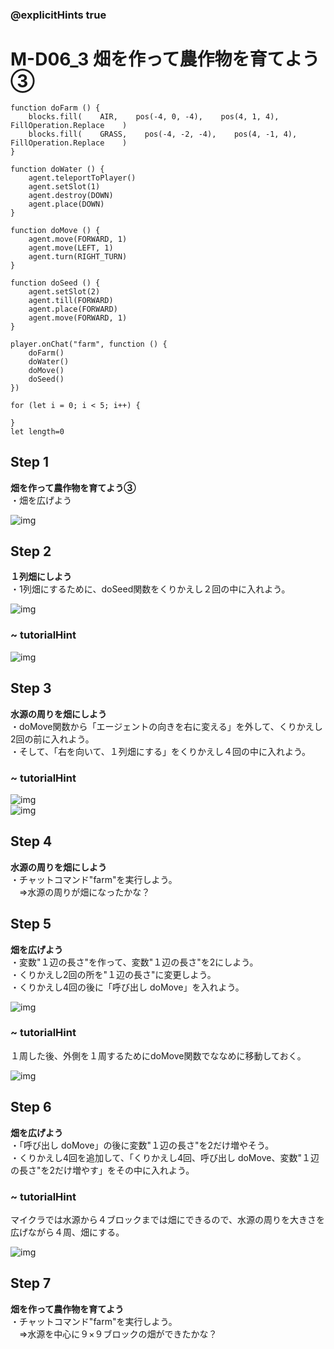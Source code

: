 ### @explicitHints true

# M-D06_3 畑を作って農作物を育てよう③ 

```template
function doFarm () {
    blocks.fill(    AIR,    pos(-4, 0, -4),    pos(4, 1, 4),    FillOperation.Replace    )
    blocks.fill(    GRASS,    pos(-4, -2, -4),    pos(4, -1, 4),    FillOperation.Replace    )
}

function doWater () {
    agent.teleportToPlayer()
    agent.setSlot(1)
    agent.destroy(DOWN)
    agent.place(DOWN)
}

function doMove () {
    agent.move(FORWARD, 1)
    agent.move(LEFT, 1)
    agent.turn(RIGHT_TURN)
}

function doSeed () {
    agent.setSlot(2)
    agent.till(FORWARD)
    agent.place(FORWARD)
    agent.move(FORWARD, 1)
}

player.onChat("farm", function () {
    doFarm()
    doWater()
    doMove()
    doSeed()
})
```
```ghost
for (let i = 0; i < 5; i++) {

}
let length=0
```


## Step 1 	
**畑を作って農作物を育てよう③**  
・畑を広げよう 

![img](https://teck89.xsrv.jp/MEE_tutorial/img/M-D06_3_1.png) 

## Step 2 	
**１列畑にしよう**  
・1列畑にするために、doSeed関数をくりかえし２回の中に入れよう。

![img](https://teck89.xsrv.jp/MEE_tutorial/img/M-D06_3_2.png) 

### ~ tutorialHint

![img](https://teck89.xsrv.jp/MEE_tutorial/img/M-D06_3_4.png) 

## Step 3 	
**水源の周りを畑にしよう**  
・doMove関数から「エージェントの向きを右に変える」を外して、くりかえし2回の前に入れよう。  
・そして、「右を向いて、１列畑にする」をくりかえし４回の中に入れよう。

### ~ tutorialHint

![img](https://teck89.xsrv.jp/MEE_tutorial/img/M-D06_3_5.png)   
![img](https://teck89.xsrv.jp/MEE_tutorial/img/M-D06_3_6.png) 

## Step 4 	
**水源の周りを畑にしよう**  
・チャットコマンド"farm"を実行しよう。  
　⇒水源の周りが畑になったかな？

## Step 5 	
**畑を広げよう**  
・変数"１辺の長さ"を作って、変数"１辺の長さ"を2にしよう。  
・くりかえし2回の所を"１辺の長さ"に変更しよう。  
・くりかえし4回の後に「呼び出し doMove」を入れよう。

![img](https://teck89.xsrv.jp/MEE_tutorial/img/M-D06_3_3.png) 

### ~ tutorialHint
１周した後、外側を１周するためにdoMove関数でななめに移動しておく。

![img](https://teck89.xsrv.jp/MEE_tutorial/img/M-D06_3_7.png) 


## Step 6 	
**畑を広げよう**  
・「呼び出し doMove」の後に変数"１辺の長さ"を2だけ増やそう。  
・くりかえし4回を追加して、「くりかえし4回、呼び出し doMove、変数"１辺の長さ"を2だけ増やす」をその中に入れよう。

### ~ tutorialHint
マイクラでは水源から４ブロックまでは畑にできるので、水源の周りを大きさを広げながら４周、畑にする。

![img](https://teck89.xsrv.jp/MEE_tutorial/img/M-D06_3_8.png) 

## Step 7 	
**畑を作って農作物を育てよう**  
・チャットコマンド"farm"を実行しよう。  
　⇒水源を中心に９×９ブロックの畑ができたかな？
